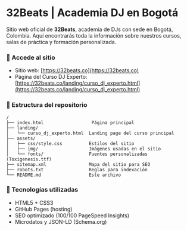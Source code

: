 # 32Beats | Academia DJ en Bogotá

Sitio web oficial de **32Beats**, academia de DJs con sede en Bogotá, Colombia. Aquí encontrarás toda la información sobre nuestros cursos, salas de práctica y formación personalizada.

### 🔗 Accede al sitio

- Sitio web: [https://32beats.co](https://32beats.co)
- Página del Curso DJ Experto: [https://32beats.co/landing/curso_dj_experto.html](https://32beats.co/landing/curso_dj_experto.html)

### 📂 Estructura del repositorio

```
/
├── index.html                  Página principal
├── landing/
│   └── curso_dj_experto.html  Landing page del curso principal
├── assets/
│   ├── css/style.css          Estilos del sitio
│   ├── img/                   Imágenes usadas en el sitio
│   └── fonts/                 Fuentes personalizadas (Toxigenesis.ttf)
├── sitemap.xml                Mapa del sitio para SEO
├── robots.txt                 Reglas para indexación
└── README.md                  Este archivo
```

### 📣 Tecnologías utilizadas

- HTML5 + CSS3
- GitHub Pages (hosting)
- SEO optimizado (100/100 PageSpeed Insights)
- Microdatos y JSON-LD (Schema.org)

